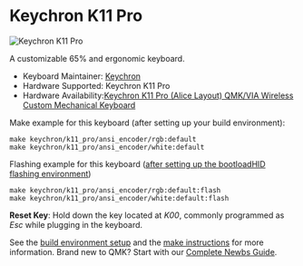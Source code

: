 # Keychron K11 Pro

![Keychron K11 Pro](https://i.imgur.com/9U5ajXf.jpg)

A customizable 65% and ergonomic keyboard.

* Keyboard Maintainer: [Keychron](https://github.com/keychron)
* Hardware Supported: Keychron K11 Pro
* Hardware Availability:[Keychron K11 Pro (Alice Layout) QMK/VIA Wireless Custom Mechanical Keyboard](https://www.keychron.com/products/keychron-k11-pro-alice-layout-qmk-via-wireless-custom-mechanical-keyboard)

Make example for this keyboard (after setting up your build environment):

    make keychron/k11_pro/ansi_encoder/rgb:default
    make keychron/k11_pro/ansi_encoder/white:default

Flashing example for this keyboard ([after setting up the bootloadHID flashing environment](https://docs.qmk.fm/#/flashing_bootloadhid))

    make keychron/k11_pro/ansi_encoder/rgb:default:flash
    make keychron/k11_pro/ansi_encoder/white:default:flash

**Reset Key**: Hold down the key located at *K00*, commonly programmed as *Esc* while plugging in the keyboard.

See the [build environment setup](https://docs.qmk.fm/#/getting_started_build_tools) and the [make instructions](https://docs.qmk.fm/#/getting_started_make_guide) for more information. Brand new to QMK? Start with our [Complete Newbs Guide](https://docs.qmk.fm/#/newbs).
